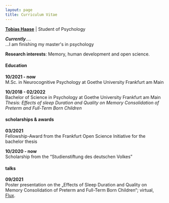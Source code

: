 ```yaml
---
layout: page
title: Curriculum Vitae
---
```

[**Tobias Haase**](tobias.c.haase@gmail.com) | Student of Psychology

***Currently***....  
...I am finishing my master's in psychology

**Research interests**: Memory, human development and open science.  
#### Education

**10/2021 - now**   
M.Sc. in Neurocognitive Psychology at Goethe University Frankfurt am Main

**10/2018 - 02/2022**  
Bachelor of Science in Psychology at Goethe University Frankfurt am Main  
*Thesis: Effects of sleep Duration and Quality on Memory Consolidation of Preterm and Full-Term Born Children*

#### scholarships & awards
**03/2021**  
Fellowship-Award from the Frankfurt Open Science Initiative for the bachelor thesis

**10/2020 - now**   
Scholarship from the “Studienstiftung des deutschen Volkes”

#### talks

**09/2021**   
Poster presentation on the „Effects of Sleep Duration and Quality on Memory Consolidation of Preterm and Full-Term Born Children“; virtual, [Flux](https://fluxsociety.org/2021-virtual-congress/).